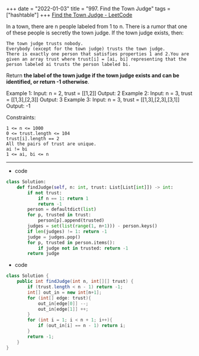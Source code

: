 +++ 
date = "2022-01-03"
title = "997. Find the Town Judge"
tags = ["hashtable"]
+++
[Find the Town Judge - LeetCode](https://leetcode.com/problems/find-the-town-judge/)

In a town, there are n people labeled from 1 to n. There is a rumor that one of these people is secretly the town judge.
If the town judge exists, then:

	The town judge trusts nobody.
	Everybody (except for the town judge) trusts the town judge.
	There is exactly one person that satisfies properties 1 and 2.You are given an array trust where trust[i] = [ai, bi] representing that the person labeled ai trusts the person labeled bi.
Return __the label of the town judge if the town judge exists and can be identified, or return __-1__ otherwise__.
 
Example 1:
Input: n = 2, trust = [[1,2]] Output: 2 
Example 2:
Input: n = 3, trust = [[1,3],[2,3]] Output: 3 
Example 3:
Input: n = 3, trust = [[1,3],[2,3],[3,1]] Output: -1 
 
Constraints:

	1 <= n <= 1000
	0 <= trust.length <= 104
	trust[i].length == 2
	All the pairs of trust are unique.
	ai != bi
	1 <= ai, bi <= n

---
- code
```py
class Solution:
    def findJudge(self, n: int, trust: List[List[int]]) -> int:
        if not trust: 
            if n == 1: return 1
            return -1
        person = defaultdict(list)
        for p, trusted in trust:
            person[p].append(trusted)
        judges = set(list(range(1, n+1))) - person.keys()
        if len(judges) != 1: return -1
        judge = judges.pop()
        for p, trusted in person.items():
            if judge not in trusted: return -1
        return judge
```
- code
```java
class Solution {
    public int findJudge(int n, int[][] trust) {
        if (trust.length < n - 1) return -1;
        int[] out_in = new int[n+1];
        for (int[] edge: trust){
            out_in[edge[0]] --;
            out_in[edge[1]] ++;
        }
        for (int i = 1; i < n + 1; i++){
            if (out_in[i] == n - 1) return i;
        }
        return -1;
    }
}
```
